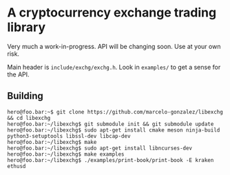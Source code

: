 # A cryptocurrency exchange trading library

Very much a work-in-progress. API will be changing soon. Use at your own risk.

Main header is `include/exchg/exchg.h`. Look in `examples/` to get a sense for the API.

## Building
```console
hero@foo.bar:~$ git clone https://github.com/marcelo-gonzalez/libexchg && cd libexchg
hero@foo.bar:~/libexchg$ git submodule init && git submodule update
hero@foo.bar:~/libexchg$ sudo apt-get install cmake meson ninja-build python3-setuptools libssl-dev libcap-dev
hero@foo.bar:~/libexchg$ make
hero@foo.bar:~/libexchg$ sudo apt-get install libncurses-dev
hero@foo.bar:~/libexchg$ make examples
hero@foo.bar:~/libexchg$ ./examples/print-book/print-book -E kraken ethusd
```
